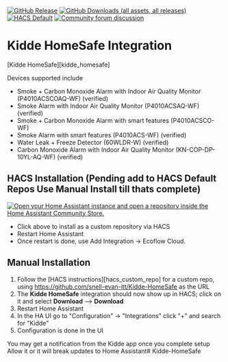 [![GitHub Release](https://img.shields.io/github/v/release/snell-evan-itt/Kidde-HomeSafe?style=for-the-badge)](https://github.com/snell-evan-itt/Kidde-HomeSafe/releases)
[![GitHub Downloads (all assets, all releases)](https://img.shields.io/github/downloads/snell-evan-itt/Kidde-HomeSafe/total?style=for-the-badge)](https://github.com/snell-evan-itt/Kidde-HomeSafe/releases/latest)
[![HACS Default](https://img.shields.io/badge/HACS-default-blue.svg?style=for-the-badge)](https://hacs.xyz)
[![Community forum discussion](https://img.shields.io/badge/COMMUNITY-FORUM-success?style=for-the-badge&color=yellow)](https://community.home-assistant.io/)

# Kidde HomeSafe Integration
 [Kidde HomeSafe][kidde_homesafe]

Devices supported include
- Smoke + Carbon Monoxide Alarm with Indoor Air Quality Monitor (P4010ACSCOAQ-WF) (verified)
- Smoke Alarm with Indoor Air Quality Monitor (P4010ACSAQ-WF) (verified)
- Smoke + Carbon Monoxide Alarm with smart features (P4010ACSCO-WF)
- Smoke Alarm with smart features (P4010ACS-WF) (verified)
- Water Leak + Freeze Detector (60WLDR-W) (verified)
- Carbon Monoxide Alarm with Indoor Air Quality Monitor (KN-COP-DP-10YL-AQ-WF) (verified)

## HACS Installation (Pending add to HACS Default Repos Use Manual Install till thats complete)

[![Open your Home Assistant instance and open a repository inside the Home Assistant Community Store.](https://my.home-assistant.io/badges/hacs_repository.svg)](https://my.home-assistant.io/redirect/hacs_repository/?category=integration&repository=Kidde-HomeSafe-US&owner=snell-evan-itt)

- Click above to install as a custom repository via HACS
- Restart Home Assistant
- Once restart is done, use Add Integration -> Ecoflow Cloud.

## Manual Installation

1. Follow the [HACS instructions][hacs_custom_repo] for a custom repo, using https://github.com/snell-evan-itt/Kidde-HomeSafe as the URL
2. The **Kidde HomeSafe** integration should now show up in HACS; click on it and select **Download** --> **Download**
3. Restart Home Assistant
4. In the HA UI go to "Configuration" -> "Integrations" click "+" and search for "Kidde"
5. Configuration is done in the UI



You may get a notification from the Kidde app once you complete setup Allow it or it will break updates to Home Assistant# Kidde-HomeSafe
